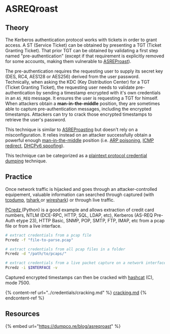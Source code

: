 # ASREQroast

## Theory

The Kerberos authentication protocol works with tickets in order to grant access. A ST (Service Ticket) can be obtained by presenting a TGT (Ticket Granting Ticket). That prior TGT can be obtained by validating a first step named "pre-authentication" (except if that requirement is explicitly removed for some accounts, making them vulnerable to [ASREProast](broken-reference)).

The pre-authentication requires the requesting user to supply its secret key (DES, RC4, AES128 or AES256) derived from the user password. Technically, when asking the KDC (Key Distribution Center) for a TGT (Ticket Granting Ticket), the requesting user needs to validate pre-authentication by sending a timestamp encrypted with it's own credentials in an `AS_REQ` message. It ensures the user is requesting a TGT for himself. When attackers obtain a **man-in-the-middle** position, they are sometimes able to capture pre-authentication messages, including the encrypted timestamps. Attackers can try to crack those encrypted timestamps to retrieve the user's password.

This technique is similar to [ASREProasting](broken-reference) but doesn't rely on a misconfiguration. It relies instead on an attacker successfully obtain a powerful enough [man-in-the-middle](../mitm-and-coerced-authentications/) position (i.e. [ARP poisoning](../mitm-and-coerced-authentications/arp-poisoning.md), [ICMP redirect](../mitm-and-coerced-authentications/icmp-redirect.md), [DHCPv6 spoofing](../mitm-and-coerced-authentications/dhcpv6-spoofing.md)).

This technique can be categorized as a [plaintext protocol credential dumping](../../../redteam/credentials/unsecured-credentials/network-protocols.md) technique.

## Practice

Once network traffic is hijacked and goes through an attacker-controlled equipement, valuable information can searched through captured (with [tcpdump](https://www.tcpdump.org/manpages/tcpdump.1.html), [tshark ](https://www.wireshark.org/docs/man-pages/tshark.html)or [wireshark](https://www.wireshark.org/)) or through live traffic.

[PCredz ](https://github.com/lgandx/PCredz)(Python) is a good example and allows extraction of credit card numbers, NTLM (DCE-RPC, HTTP, SQL, LDAP, etc), Kerberos (AS-REQ Pre-Auth etype 23), HTTP Basic, SNMP, POP, SMTP, FTP, IMAP, etc from a pcap file or from a live interface.

```bash
# extract credentials from a pcap file
Pcredz -f "file-to-parse.pcap"

# extract credentials from all pcap files in a folder
Pcredz -d "/path/to/pcaps/"

# extract credentials from a live packet capture on a network interface
Pcredz -i $INTERFACE -v
```

Captured encrypted timestamps can then be cracked with [hashcat](https://hashcat.net/hashcat/) (C), mode 7500.

{% content-ref url="../credentials/cracking.md" %}
[cracking.md](../credentials/cracking.md)
{% endcontent-ref %}

## Resources

{% embed url="https://dumpco.re/blog/asreqroast" %}
